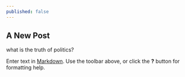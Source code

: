 ```yaml
---
published: false
---
```

## A New Post

what is the truth of politics?

Enter text in [Markdown](http://daringfireball.net/projects/markdown/). Use the toolbar above, or click the **?** button for formatting help.
